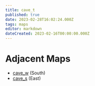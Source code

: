 ```yaml
---
title: cave_t
published: true
date: 2023-02-28T16:02:24.000Z
tags: maps
editor: markdown
dateCreated: 2023-02-16T00:00:00.000Z
---
```



# Adjacent Maps
 * [cave_w](/maps/cave_w) (South)
 * [cave_s](/maps/cave_s) (East)
